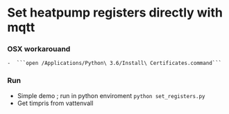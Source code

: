 # Set heatpump registers directly with mqtt
### OSX workarouand
	-  ```open /Applications/Python\ 3.6/Install\ Certificates.command```
### Run
- Simple demo ; run in python enviroment ``python set_registers.py``
- Get timpris from vattenvall
